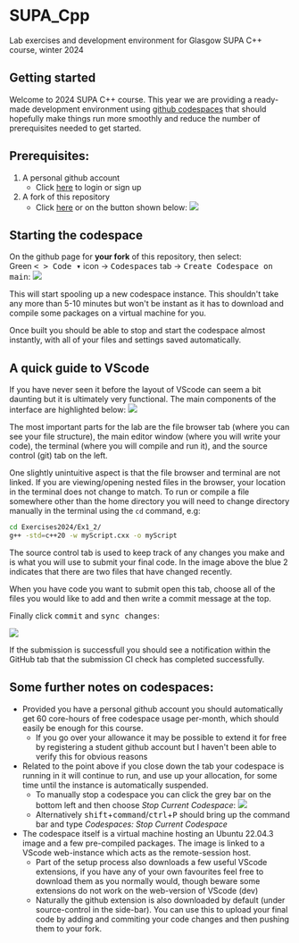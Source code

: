 # SUPA_Cpp
Lab exercises and development environment for Glasgow SUPA C++ course, winter 2024

## Getting started

Welcome to 2024 SUPA C++ course. This year we are providing a ready-made development environment using [github codespaces](https://github.com/features/codespaces) that should hopefully make things run more smoothly and reduce the number of prerequisites needed to get started.

## Prerequisites:

1) A personal github account
    - Click [here](https://github.com/login) to login or sign up
2) A fork of this repository
    - Click [here](https://github.com/jjamieson12/SUPA_Cpp/fork) or on the button shown below:
![](./assets/fork.png)

## Starting the codespace

On the github page for **your fork** of this repository, then select:\
Green <kbd>< > Code ▾</kbd> icon &rarr; <kbd>Codespaces</kbd> tab &rarr; <kbd>Create Codespace on main</kbd>:
![](./assets/codespaces.png)

This will start spooling up a new codespace instance. This shouldn't take any more than 5-10 minutes but won't be instant as it has to download and compile some packages on a virtual machine for you.

Once built you should be able to stop and start the codespace almost instantly, with all of your files and settings saved automatically.

## A quick guide to VScode

If you have never seen it before the layout of VScode can seem a bit daunting but it is ultimately very functional. The main components of the interface are highlighted below:
![](./assets/VScodeLayout_annotated.png)

The most important parts for the lab are the file browser tab (where you can see your file structure), the main editor window (where you will write your code), the terminal (where you will compile and run it), and the source control (git) tab on the left.

One slightly unintuitive aspect is that the file browser and terminal are not linked. If you are viewing/opening nested files in the browser, your location in the terminal does not change to match. To run or compile a file somewhere other than the home directory you will need to change directory manually in the terminal using the `cd` command, e.g:

```bash
cd Exercises2024/Ex1_2/
g++ -std=c++20 -w myScript.cxx -o myScript
```

The source control tab is used to keep track of any changes you make and is what you will use to submit your final code. In the image above the blue 2 indicates that there are two files that have changed recently. 

When you have code you want to submit open this tab, choose all of the files you would like to add and then write a commit message at the top. 

Finally click <kbd>commit</kbd> and <kbd>sync changes</kbd>:

![](./assets/GitSubmission.png)

If the submission is successfull you should see a notification within the GitHub tab that the submission CI check has completed successfully.  

## Some further notes on codespaces:
- Provided you have a personal github account you should automatically get 60 core-hours of free codespace usage per-month, which should easily be enough for this course. 
    - If you go over your allowance it may be possible to extend it for free by registering a student github account but I haven't been able to verify this for obvious reasons
- Related to the point above if you close down the tab your codespace is running in it will continue to run, and use up your allocation, for some time until the instance is automatically suspended. 
    - To manually stop a codespace you can click the grey bar on the bottom left and then choose _Stop Current Codespace_:
    ![](./assets/VScode_StopCodespace.png)
    - Alternatively <kbd>shift</kbd>+<kbd>command</kbd>/<kbd>ctrl</kbd>+<kbd>P</kbd> should bring up the command bar and type _Codespaces: Stop Current Codespace_
- The codespace itself is a virtual machine hosting an Ubuntu 22.04.3 image and a few pre-compiled packages. The image is linked to a VScode web-instance which acts as the remote-session host. 
    - Part of the setup process also downloads a few useful VScode extensions, if you have any of your own favourites feel free to download them as you normally would, though beware some extensions do not work on the web-version of VScode (dev)
    - Naturally the github extension is also downloaded by default (under source-control in the side-bar). You can use this to upload your final code by adding and commiting your code changes and then pushing them to your fork.